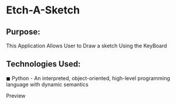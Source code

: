 # Etch-A-Sketch

## Purpose:

This Application Allows User to Draw a sketch Using the KeyBoard


## Technologies Used:

◼ Python - An interpreted, object-oriented, high-level programming language with dynamic semantics

Preview
